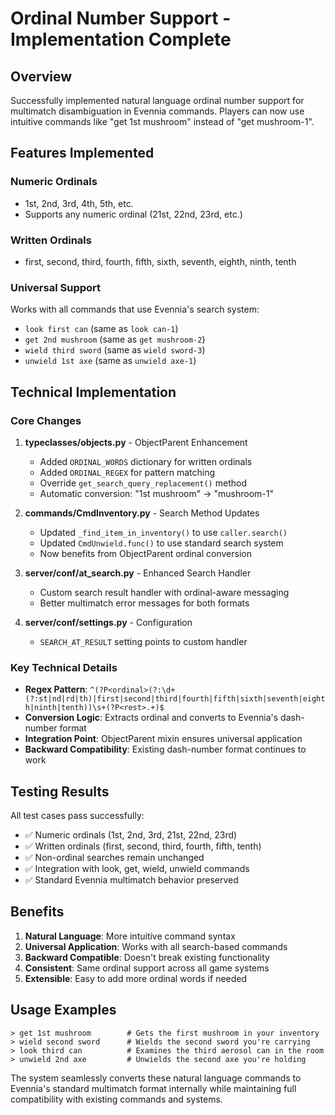 # Ordinal Number Support - Implementation Complete

## Overview
Successfully implemented natural language ordinal number support for multimatch disambiguation in Evennia commands. Players can now use intuitive commands like "get 1st mushroom" instead of "get mushroom-1".

## Features Implemented

### Numeric Ordinals
- 1st, 2nd, 3rd, 4th, 5th, etc.
- Supports any numeric ordinal (21st, 22nd, 23rd, etc.)

### Written Ordinals  
- first, second, third, fourth, fifth, sixth, seventh, eighth, ninth, tenth

### Universal Support
Works with all commands that use Evennia's search system:
- `look first can` (same as `look can-1`)
- `get 2nd mushroom` (same as `get mushroom-2`) 
- `wield third sword` (same as `wield sword-3`)
- `unwield 1st axe` (same as `unwield axe-1`)

## Technical Implementation

### Core Changes

1. **typeclasses/objects.py** - ObjectParent Enhancement
   - Added `ORDINAL_WORDS` dictionary for written ordinals
   - Added `ORDINAL_REGEX` for pattern matching
   - Override `get_search_query_replacement()` method
   - Automatic conversion: "1st mushroom" → "mushroom-1"

2. **commands/CmdInventory.py** - Search Method Updates
   - Updated `_find_item_in_inventory()` to use `caller.search()`
   - Updated `CmdUnwield.func()` to use standard search system
   - Now benefits from ObjectParent ordinal conversion

3. **server/conf/at_search.py** - Enhanced Search Handler
   - Custom search result handler with ordinal-aware messaging
   - Better multimatch error messages for both formats

4. **server/conf/settings.py** - Configuration
   - `SEARCH_AT_RESULT` setting points to custom handler

### Key Technical Details

- **Regex Pattern**: `^(?P<ordinal>(?:\d+(?:st|nd|rd|th)|first|second|third|fourth|fifth|sixth|seventh|eighth|ninth|tenth))\s+(?P<rest>.+)$`
- **Conversion Logic**: Extracts ordinal and converts to Evennia's dash-number format
- **Integration Point**: ObjectParent mixin ensures universal application
- **Backward Compatibility**: Existing dash-number format continues to work

## Testing Results

All test cases pass successfully:
- ✅ Numeric ordinals (1st, 2nd, 3rd, 21st, 22nd, 23rd)
- ✅ Written ordinals (first, second, third, fourth, fifth, tenth)  
- ✅ Non-ordinal searches remain unchanged
- ✅ Integration with look, get, wield, unwield commands
- ✅ Standard Evennia multimatch behavior preserved

## Benefits

1. **Natural Language**: More intuitive command syntax
2. **Universal Application**: Works with all search-based commands
3. **Backward Compatible**: Doesn't break existing functionality
4. **Consistent**: Same ordinal support across all game systems
5. **Extensible**: Easy to add more ordinal words if needed

## Usage Examples

```
> get 1st mushroom        # Gets the first mushroom in your inventory
> wield second sword      # Wields the second sword you're carrying  
> look third can          # Examines the third aerosol can in the room
> unwield 2nd axe         # Unwields the second axe you're holding
```

The system seamlessly converts these natural language commands to Evennia's standard multimatch format internally while maintaining full compatibility with existing commands and systems.

